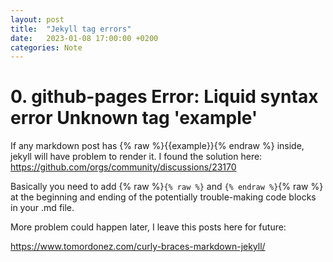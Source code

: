 ```yaml
---
layout: post
title:  "Jekyll tag errors"
date:   2023-01-08 17:00:00 +0200
categories: Note
---
```


# 0. github-pages Error:  Liquid syntax error Unknown tag 'example'

If any markdown post has {% raw %}{{example}}{% endraw %} inside, jekyll will have problem to render it.
I found the solution here:
https://github.com/orgs/community/discussions/23170

Basically you need to add {% raw %}`{% raw %}` and `{% endraw %}`{% raw %} at the beginning and ending of the potentially trouble-making code blocks in your .md file.

More problem could happen later, I leave this posts here for future:

https://www.tomordonez.com/curly-braces-markdown-jekyll/
